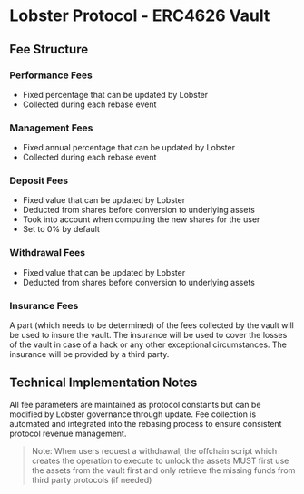 # Lobster Protocol - ERC4626 Vault

## Fee Structure

### Performance Fees
- Fixed percentage that can be updated by Lobster
- Collected during each rebase event

### Management Fees
- Fixed annual percentage that can be updated by Lobster
- Collected during each rebase event

### Deposit Fees
- Fixed value that can be updated by Lobster
- Deducted from shares before conversion to underlying assets
- Took into account when computing the new shares for the user
- Set to 0% by default
 
### Withdrawal Fees
- Fixed value that can be updated by Lobster
- Deducted from shares before conversion to underlying assets

### Insurance Fees
A part (which needs to be determined) of the fees collected by the vault will be used to insure the vault. The insurance will be used to cover the losses of the vault in case of a hack or any other exceptional circumstances. The insurance will be provided by a third party.

## Technical Implementation Notes

All fee parameters are maintained as protocol constants but can be modified by Lobster governance through update. Fee collection is automated and integrated into the rebasing process to ensure consistent protocol revenue management.


> Note: When users request a withdrawal, the offchain script which creates the operation to execute to unlock the assets MUST first use the assets from the vault first and only retrieve the missing funds from third party protocols (if needed)